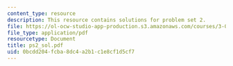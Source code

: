 ```yaml
---
content_type: resource
description: This resource contains solutions for problem set 2.
file: https://ol-ocw-studio-app-production.s3.amazonaws.com/courses/3-051j-materials-for-biomedical-applications-spring-2006/0bcdd204fcba8dc4a2b1c1e8cf1d5cf7_ps2_sol.pdf
file_type: application/pdf
resourcetype: Document
title: ps2_sol.pdf
uid: 0bcdd204-fcba-8dc4-a2b1-c1e8cf1d5cf7
---
```

